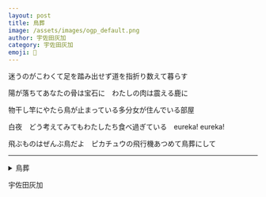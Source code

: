 ```yaml
---
layout: post
title: 鳥葬
image: /assets/images/ogp_default.png
author: 宇佐田灰加
category: 宇佐田灰加
emoji: 🐰
---
```


<div class="tanka-area"><div class="tanka">
<p>迷うのがこわくて足を踏み出せず道を指折り数えて暮らす</p>
<p>陽が落ちてあなたの骨は宝石に　わたしの肉は震える鹿に</p>
<p>物干し竿にやたら鳥が止まっている多分女が住んでいる部屋</p>
<p>白夜　どう考えてみてもわたしたち食べ過ぎている　eureka! eureka!</p>
<p>飛ぶものはぜんぶ鳥だよ　ピカチュウの飛行機あつめて鳥葬にして</p></div></div>

---

<details><summary>鳥葬</summary>
迷うのがこわくて足を踏み出せず道を指折り数えて暮らす<br />
陽が落ちてあなたの骨は宝石に　わたしの肉は震える鹿に<br />
物干し竿にやたら鳥が止まっている多分女が住んでいる部屋<br />
白夜　どう考えてみてもわたしたち食べ過ぎている　eureka! eureka!<br />
飛ぶものはぜんぶ鳥だよ　ピカチュウの飛行機あつめて鳥葬にして<br />
</details>

宇佐田灰加
